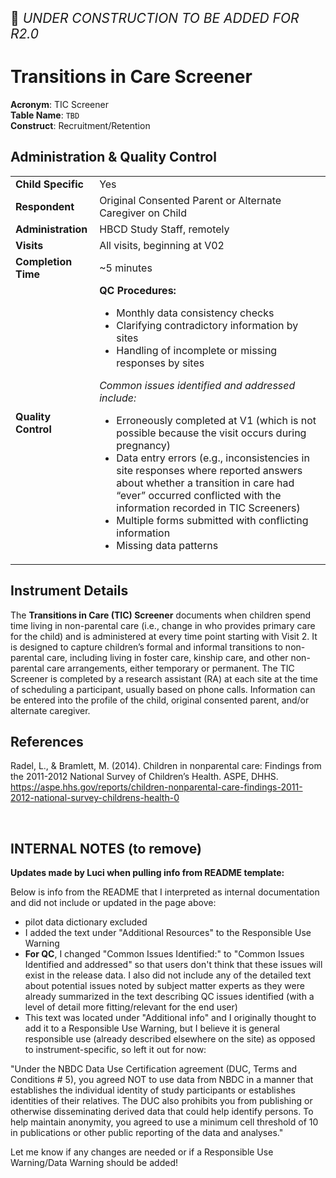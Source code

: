 <p style="font-size: 1.5em;">🚧 <i>UNDER CONSTRUCTION TO BE ADDED FOR R2.0</i></p>

# Transitions in Care Screener

**Acronym**: TIC Screener                         
**Table Name**: `TBD`           
**Construct**: Recruitment/Retention
  
## Administration & Quality Control

<table class="table-no-vertical-lines" style="width: 100%; border-collapse: collapse; table-layout: fixed;">
<tbody>
<tr><td><b>Child Specific</b></td>
<td>Yes</td></tr>
<tr><td><b>Respondent</b></td>
<td>Original Consented Parent or Alternate Caregiver on Child</td></tr>
<tr><td><b>Administration</b></td>
<td style="word-wrap: break-word; white-space: normal;">HBCD Study Staff, remotely</td></tr>
<tr><td><b>Visits</b></td>
<td>All visits, beginning at V02</td></tr>
<tr><td><b>Completion Time</b></td>
<td>~5 minutes</td></tr>
<tr><td><b>Quality Control</b></td>
<td style="word-wrap: break-word; white-space: normal;">
    <strong>QC Procedures:</strong>
        <ul>
            <li>Monthly data consistency checks</li>
            <li>Clarifying contradictory information by sites</li>
            <li>Handling of incomplete or missing responses by sites</li>
        </ul>
    <i>Common issues identified and addressed include:</i>
        <ul>
            <li>Erroneously completed at V1 (which is not possible because the visit occurs during pregnancy)</li>
            <li>Data entry errors (e.g., inconsistencies in site responses where reported answers about whether a transition in care had “ever” occurred conflicted with the information recorded in TIC Screeners)</li>
            <li>Multiple forms submitted with conflicting information</li>
            <li>Missing data patterns</li>
        </ul>
</td></tr>
</tbody>
</table>

## Instrument Details

The **Transitions in Care (TIC) Screener** documents when children spend time living in non-parental care (i.e., change in who provides primary care for the child) and is administered at every time point starting with Visit 2. It is designed to capture children’s formal and informal transitions to non-parental care, including living in foster care, kinship care, and other non-parental care arrangements, either temporary or permanent. The TIC Screener is completed by a research assistant (RA) at each site at the time of scheduling a participant, usually based on phone calls. Information can be entered into the profile of the child, original consented parent, and/or alternate caregiver. 

## References

<div class="references"> 
<p>Radel, L., & Bramlett, M. (2014). Children in nonparental care: Findings from the 2011-2012 National Survey of Children’s Health. ASPE, DHHS. <a href="https://aspe.hhs.gov/reports/children-nonparental-care-findings-2011-2012-national-survey-childrens-health-0">https://aspe.hhs.gov/reports/children-nonparental-care-findings-2011-2012-national-survey-childrens-health-0</a></p>
</div>

<br>


## INTERNAL NOTES (to remove)

**Updates made by Luci when pulling info from README template:**

Below is info from the README that I interpreted as internal documentation and did not include or updated in the page above:

 - pilot data dictionary excluded
 - I added the text under "Additional Resources" to the Responsible Use Warning
 - **For QC**, I changed "Common Issues Identified:" to "Common Issues Identified and addressed" so that users don't think that these issues will exist in the release data. I also did not include any of the detailed text about potential issues noted by subject matter experts as they were already summarized in the text describing QC issues identified (with a level of detail more fitting/relevant for the end user)
 - This text was located under "Additional info" and I originally thought to add it to a Responsible Use Warning, but I believe it is general responsible use (already described elsewhere on the site) as opposed to instrument-specific, so left it out for now:

 "Under the NBDC Data Use Certification agreement (DUC, Terms and Conditions # 5), you agreed NOT to use data from NBDC in a manner that establishes the individual identity of study participants or establishes identities of their relatives. The DUC also prohibits you from publishing or otherwise disseminating derived data that could help identify persons. To help maintain anonymity, you agreed to use a minimum cell threshold of 10 in publications or other public reporting of the data and analyses."

 Let me know if any changes are needed or if a Responsible Use Warning/Data Warning should be added! 
